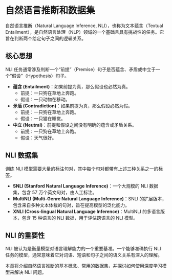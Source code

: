 # 自然语言推断和数据集

自然语言推断（Natural Language Inference, NLI），也称为文本蕴含（Textual Entailment），是自然语言处理（NLP）领域的一个基础且具有挑战性的任务。它旨在判断两个给定句子之间的逻辑关系。

## 核心思想

NLI 任务通常涉及判断一个“前提”（Premise）句子是否蕴含、矛盾或中立于一个“假设”（Hypothesis）句子。

- **蕴含 (Entailment)**：如果前提为真，那么假设也必然为真。
    -   前提：一只狗在草地上奔跑。
    -   假设：一只动物在移动。
- **矛盾 (Contradiction)**：如果前提为真，那么假设必然为假。
    -   前提：一只狗在草地上奔跑。
    -   假设：一只猫在睡觉。
- **中立 (Neutral)**：前提和假设之间没有明确的蕴含或矛盾关系。
    -   前提：一只狗在草地上奔跑。
    -   假设：天气很好。

## NLI 数据集

训练 NLI 模型需要大量的标注句对，其中每个句对都带有上述三种关系之一的标签。

- **SNLI (Stanford Natural Language Inference)**：一个大规模的 NLI 数据集，包含 57 万个英文句对，由人工标注。
- **MultiNLI (Multi-Genre Natural Language Inference)**：SNLI 的扩展版本，包含来自多种文本体裁的句对，旨在提高模型的泛化能力。
- **XNLI (Cross-lingual Natural Language Inference)**：MultiNLI 的多语言版本，包含 15 种语言的 NLI 数据，用于评估跨语言的 NLI 模型。

## NLI 的重要性

NLI 被认为是衡量模型对语言理解能力的一个重要基准。一个能够准确执行 NLI 任务的模型，通常意味着它对词语、短语和句子之间的语义关系有深入的理解。

本章将介绍自然语言推断的基本概念、常用的数据集，并探讨如何使用深度学习模型来解决 NLI 问题。
